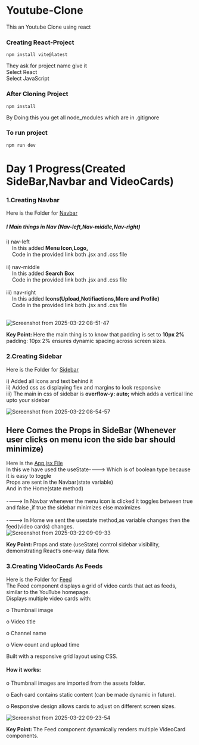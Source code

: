 # Youtube-Clone
This an Youtube Clone using react
### Creating React-Project

```
npm install vite@latest
```
They ask for project name give it <br>
Select React <br>
Select JavaScript <br>

### After Cloning Project

```
npm install
```
By Doing this you get all node_modules which are in .gitignore

### To run project
```
npm run dev
```
# Day 1 Progress(Created SideBar,Navbar and VideoCards)

### 1.Creating Navbar

Here is the Folder for [Navbar](src/Components/Navbar)

##### I Main things in Nav (Nav-left,Nav-middle,Nav-right)
i) nav-left <br>
    &nbsp;&nbsp;&nbsp;&nbsp;In this added <b>Menu Icon,Logo,</b>
    <br>
    &nbsp;&nbsp;&nbsp;&nbsp;Code in the provided link both .jsx and .css file
    <br>
    <br>
ii) nav-middle <br>
    &nbsp;&nbsp;&nbsp;&nbsp;In this added <b>Search Box</b>
    <br>
    &nbsp;&nbsp;&nbsp;&nbsp;Code in the provided link both .jsx and .css file
    <br>
    <br>
iii) nav-right <br>
    &nbsp;&nbsp;&nbsp;&nbsp;In this added <b>Icons(Upload,Notifiactions,More and Profile)</b>
    <br>
    &nbsp;&nbsp;&nbsp;&nbsp;Code in the provided link both .jsx and .css file
    <br><br>


  ![Screenshot from 2025-03-22 08-51-47](https://github.com/user-attachments/assets/88325fe9-6af7-4598-b2d2-cfccea026442)

<b>Key Point: </b>
Here the main thing is to know that padding is set to <b>10px 2%</b>
padding: 10px 2% ensures dynamic spacing across screen sizes.

### 2.Creating Sidebar

Here is the Folder for [Sidebar](src/Components/Sidebar)

i) Added all icons and text behind it<br>
ii) Added css as displaying flex and margins to look responsive<br>
iii) The main in css of sidebar is <b>overflow-y: auto; </b> which adds a vertical line upto your sidebar


![Screenshot from 2025-03-22 08-54-57](https://github.com/user-attachments/assets/ac95f37a-117d-4bb6-8e0b-eb205271ab53)

## Here Comes the Props in SideBar (Whenever user clicks on menu icon the side bar should minimize)

Here is the [App.jsx File](src/App.jsx)
<br> 
In this we have used the useState----> Which is of boolean type because it is easy to toggle
<br>
Props are sent in the Navbar(state variable)
<br> And in the Home(state method)
<br>
<br> ----> In Navbar whenever the menu icon is clicked it toggles between true and false ,if true the sidebar minimizes else maximizes
<br>
<br>
----> In Home we sent the usestate method,as variable changes then the feed(video cards) changes.
<br>
 ![Screenshot from 2025-03-22 09-09-33](https://github.com/user-attachments/assets/a90da0ef-fe22-4015-8661-9baf0ec699d1)

<b>Key Point: </b>Props and state (useState) control sidebar visibility, demonstrating React’s one-way data flow.

### 3.Creating VideoCards As Feeds
Here is the Folder for [Feed](src/Components/Feed)
<br>
The Feed component displays a grid of video cards that act as feeds, similar to the YouTube homepage.
<br>
Displays multiple video cards with:
<br>

o Thumbnail image

o Video title

o Channel name

o View count and upload time

Built with a responsive grid layout using CSS.

#### How it works:

o Thumbnail images are imported from the assets folder.

o Each card contains static content (can be made dynamic in future).

o Responsive design allows cards to adjust on different screen sizes.

![Screenshot from 2025-03-22 09-23-54](https://github.com/user-attachments/assets/a3dc5d35-59a2-4e69-9a42-6796877cfc55)

<b>Key Point: </b>
The Feed component dynamically renders multiple VideoCard components.
